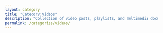 ```yaml
---
layout: category
title: "Category:Videos"
description: "Collection of video posts, playlists, and multimedia documentation featured under the Sunil Abraham Project."
permalink: /categories/videos/
---
```

